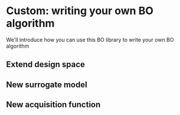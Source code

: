 # Custom: writing your own BO algorithm

We'll introduce how you can use this BO library to write your own BO algorithm

## Extend design space

## New surrogate model

## New acquisition function
